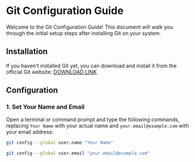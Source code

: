 # Git Configuration Guide

Welcome to the Git Configuration Guide! This document will walk you through the initial setup steps after installing Git on your system.

## Installation

If you haven't installed Git yet, you can download and install it from the official Git website: [DOWNLOAD LINK](https://git-scm.com/downloads)

## Configuration

### 1. Set Your Name and Email

Open a terminal or command prompt and type the following commands, replacing ```Your Name``` with your actual name and ```your.email@example.com``` with your email address:

```bash
git config --global user.name "Your Name"
```

```bash
git config --global user.email "your.email@example.com"
```
